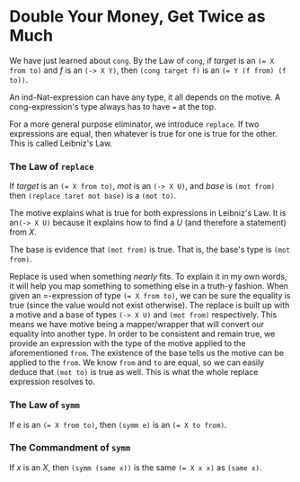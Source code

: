 # Double Your Money, Get Twice as Much

We have just learned about `cong`. By the Law of `cong`, if *target* is an `(= X from to)` and *f* is an `(-> X Y)`,
then `(cong target f)` is an `(= Y (f from) (f to))`.

An ind-Nat-expression can have any type, it all depends on the motive. A cong-expression's type always has to have `=` at the top.

For a more general purpose eliminator, we introduce `replace`. If two expressions are equal, then whatever is true for one is true for the other. This is called Leibniz's Law.

### The Law of `replace`
If *target* is an `(= X from to)`, *mot* is an `(-> X U)`, and *base* is `(mot from)`
then `(replace taret mot base)` is a `(mot to)`.

The motive explains what is true for both expressions in Leibniz's Law. It is an`(-> X U)` because it explains how to find a *U* (and therefore a statement) from *X*.

The base is evidence that `(mot from)` is true. That is, the base's type is `(mot from)`.

Replace is used when something *nearly* fits. To explain it in my own words, it will help you map something to something else in a truth-y fashion. When given an =-expression of type `(= X from to)`, we can be sure the equality is true (since the value would not exist otherwise). The replace is built up with a motive and a base of types `(-> X U)` and `(mot from)` respectively. This means we have motive being a mapper/wrapper that will convert our equality into another type. In order to be consistent and remain true, we provide an expression with the type of the motive applied to the aforementioned `from`. The existence of the base tells us the motive can be applied to the `from`. We know `from` and `to` are equal, so we can easily deduce that `(mot to)` is true as well. This is what the whole replace expression resolves to.

### The Law of `symm`
If *e* is an `(= X from to)`, then `(symm e)` is an `(= X to from)`.

### The Commandment of `symm`
If *x* is an *X*,
then `(symm (same x))` is the same `(= X x x)` as `(same x)`.
